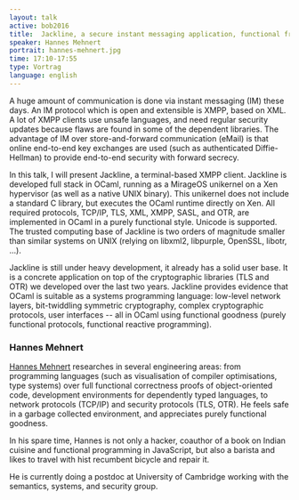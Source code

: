 ```yaml
---
layout: talk
active: bob2016
title:  Jackline, a secure instant messaging application, functional from the ground up
speaker: Hannes Mehnert
portrait: hannes-mehnert.jpg
time: 17:10-17:55
type: Vortrag
language: english
---
```


A huge amount of communication is done via instant messaging (IM) these
days.  An IM protocol which is open and extensible is XMPP, based on
XML.  A lot of XMPP clients use unsafe languages, and need regular
security updates because flaws are found in some of the dependent
libraries.  The advantage of IM over store-and-forward communication
(eMail) is that online end-to-end key exchanges are used (such as
authenticated Diffie-Hellman) to provide end-to-end security with
forward secrecy.

In this talk, I will present Jackline, a terminal-based XMPP client.
Jackline is developed full stack in OCaml, running as a MirageOS
unikernel on a Xen hypervisor (as well as a native UNIX binary).  This
unikernel does not include a standard C library, but executes the OCaml
runtime directly on Xen.  All required protocols, TCP/IP, TLS, XML,
XMPP, SASL, and OTR, are implemented in OCaml in a purely functional
style.  Unicode is supported.  The trusted computing base of Jackline is
two orders of magnitude smaller than similar systems on UNIX (relying on
libxml2, libpurple, OpenSSL, libotr, ...).

Jackline is still under heavy development, it already has a solid user
base.  It is a concrete application on top of the cryptographic
libraries (TLS and OTR) we developed over the last two years.  Jackline
provides evidence that OCaml is suitable as a systems programming
language: low-level network layers, bit-twiddling symmetric
cryptography, complex cryptographic protocols, user interfaces -- all in
OCaml using functional goodness (purely functional protocols, functional
reactive programming).

### Hannes Mehnert

[Hannes Mehnert](https://twitter.com/h4nnes) researches in several
engineering areas: from programming languages (such as visualisation
of compiler optimisations, type systems) over full functional
correctness proofs of object-oriented code, development environments
for dependently typed languages, to network protocols (TCP/IP) and
security protocols (TLS, OTR).  He feels safe in a garbage collected
environment, and appreciates purely functional goodness.

In his spare time, Hannes is not only a hacker, coauthor of a book on
Indian cuisine and functional programming in JavaScript, but also a
barista and likes to travel with hist recumbent bicycle and repair it.

He is currently doing a postdoc at University of Cambridge working with
the semantics, systems, and security group.
